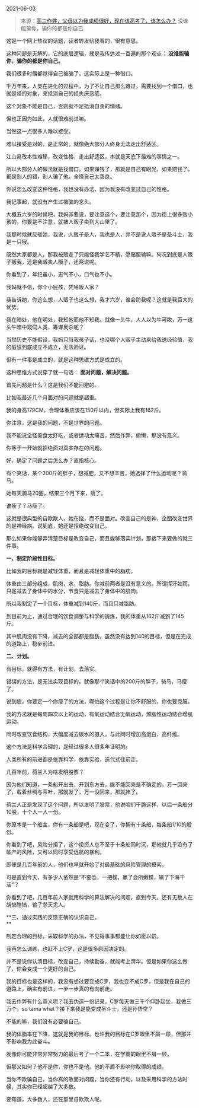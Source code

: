 2021-06-03

> 来源：[高三作弊，父母以为我成绩很好，现在该高考了，该怎么办？](http://mp.weixin.qq.com/s?__biz=MzU3NDc5Nzc0NQ==&mid=2247503894&idx=2&sn=7366f51c5a8047257afbe9ba1c957e1f&chksm=fd2e72c8ca59fbdeea8b8411a99c2e791baf986db237b2bc565704741f4ebdd6de2c94828d18&scene=27#wechat_redirect)
> 没谁能骗你，骗你的都是你自己

这是一个网上热议的话题，读者转发给我看的，很有意思。  

  

这种问题是无解的，它的底层逻辑，就是我传达过一百遍的那个观点： **没谁能骗你，骗你的都是你自己。**

  

我们很多时候都觉得自己被骗了，这实际上是一种借口。  

  

千万年来，人类在进化的过程中，为了不让自己那么难过，需要找到一个借口，也就是怪的对象，来抵消自己的损失厌恶感。  

  

这个对象不能是自己，否则就不足抵消自责的情绪。

  

但也正因为如此，人就很难前进嘛。

  

当然这一点很多人难以接受。  

  

难以接受是对的，是正常的，就像绝大部分人终身无法走出舒适区。  

  

江山易改本性难移，改变性格，走出舒适区，本就是天底下最难的事情之一。  

  

所以大部分人的做法就是找借口。如果赚钱了，那就是自己有眼光，如果赔钱了，都是别人的错，别人骗了他。全怪自己太善良。

  

你说怎么改变这种性格，我也没有办法，因为我没有改变过自己的性格。  

  

我记事起，就没有产生过被骗的念头。  

  

大概五六岁的时候吧，我妈非要说，要注意这个，要注意那个，因为街上很多贩小孩的，你要是不注意，就被人贩子卖到大山里了。

  

我那时候就反驳她，我说，人贩子是人，我也是人，并不是说人贩子是圣斗士，我是一只猴。

  

既然大家都是人，那我被贩走了只能怪我学艺不精，愿赌服输嘛。何况到底是人贩子贩我，还是我贩卖人贩子，还两说呢。

  

你看到了，年纪虽小，志气不小，口气也不小。

  

我妈就不信，你个小屁孩，凭啥贩人家？

  

我告诉她，你这么想，人贩子也这么想，我才六岁，谁会防我呢？这就是我巨大的优势。

  

我在暗处，他在明处，我知他而他不知我。就像一头牛，人人以为牛可欺，万一这头牛暗中窥伺人类，筹谋反杀呢？

  

当然历史不能假设，我妈只当我孩子话，也没哪个人贩子主动来给我送经验值，我的假设到底成立不成立，无法验证。

  

但有一件事是成立的，就是这种思维方式是成立的。  

  

这种思维方式说穿了就一句话： **面对问题，解决问题。**

  

首先问题是什么？这是我们不能回避的。  

  

比如我最近几个月面对的问题就是超重。

  

我的身高179CM，合理体重应该在150斤以内，但实际上我有162斤。  

  

你注意，这是我的问题，不是世界的问题。  

  

我不能说全怪美食太好吃，或者运动太痛苦，然后作弊，偷懒，那没有意义。

  

你等于一开始就拒绝面对真实存在的问题。

  

好，确定了问题之后怎么办？直指核心。  

  

有个笑话，某个200斤的胖子，想减肥，又不想辛苦，她选择了什么运动呢？骑马。

  

她每天骑马20圈，结果三个月下来，瘦了。

  

谁瘦了？马瘦了。

  

这就是很典型的自欺欺人，她在绕，而不是面对。改变自己的是神，企图改变世界的是神经病。说到底，她还是拒绝改变自己。  

  

那么如果你能够弄清楚目标是改变自己，而且能够落实计划，那接下来要做的就三件事。  

  

 **一、制定阶段性目标。**

  

比如我的目标就是减轻体重，而且是减轻体重中的脂肪。

  

体重由三部分组成，肌肉，水，脂肪。你减前两者是没有意义的。所谓挥汗如雨，只是减去了身体中的水分，节食只是减去了身体中的肌肉。

  

所以我制定了一个目标，体重减到140斤，而且只减脂肪。

  

到目前为止，通过合理的饮食调整与科学的锻炼，我的体重从162斤减到了145斤。

  

其中肌肉没有下降，减去的全部都是脂肪。虽然没有达到140的目标，但是在完成的道路上，稳步前进。  

  

 **二、计划。**

  

有目标，就得有方法，有计划，去落实。

  

错误的方法，是无法实现目标的。就像那个笑话中的200斤的胖子，骑马，马瘦了。

  

说到底，你要定一个你瘦了的方法，哪怕这个过程是让你不舒服的，你也要克服。

  

我的方法就是每周四次以上的运动，有氧运动结合无氧运动，燃脂性运动结合增肌运动。

  

同时改变饮食结构，大幅度减去碳水的摄入，与此同时增加高蛋白，高纤维。  

  

这个方法是科学合理的，是经过很多人很多年证明的。

  

人类所有的前进都是依靠科学，依靠实验，迭代式往前走。

  

几百年前，荷兰人为啥发明股票？  

  

因为他们知道，一条船开出去，开到东方去，能不能回来是不确定的，万一回来了，载着丝绸与茶叶，那就发了，万一没回来，那就挂了。

  

荷兰人正是发现了这个问题，所以发明了股票，他说咱们干脆这样，以后一条船分10股，十个人一人一份。  

  

你原本是一个船主，你有一条船是吧，现在变了，你拥有十条船，每条船1/10的股份。  

  

你看到了吧，风险分担了，这个投资人总不至于十条船同时沉，那他就几乎没有了破产的风险，又可以同时享受远航的暴利。  

  

即便是几百年前的人，他们也早就开始了对最基础的风险管理的摸索。

  

可是直到今天，有多少人依然是“不要怂，一把梭，赢了会所嫩模，输了下海干活”？

  

你看到了吧，几百年前人家就用科学的算法解决的问题，直到今天，还有无数人在胡搞瞎搞，输了怨天尤人。  

  

 **三、通过实践的反馈正确的认识自己。  
**

  

制定合理的目标，采取科学的办法，不见得事事都能让你如愿以偿。  

  

我再怎么训练，也赶不上C罗，这是很多原因决定的。

  

并不是说你认清目标，改变自己，持续勤奋，就能考上清华。但是如果你这么做了，你会变成一个更好的自己。

  

我的目标也是这样的，我没有想过要变成C罗，我也变不成C罗，但是我在自己的道路上，确实有前进，一步一步真的有向前走。  

  

我去作弊有什么意义呢？我去伪造一份记录，C罗每天做三千个仰卧起坐，我做三万个，so tama what？接下来我是能变成圣斗士，还是孙悟空？  

  

不能的嘛，我们没有必要骗自己。  

  

我的体脂率在下降，这就是我的目标。也许我的目标在C罗眼里不屑一顾，但那并不影响我为此奋斗。  

  

就像你可能非常非常努力的最后考了一个二本，在学霸的眼里不屑一顾。  

  

但那又如何？他不是你，你也不是他。他的不屑不影响你取得的成绩。

  

当你不欺骗自己，当你真的敢面对问题，当你还有行动，以及采用科学的方法时候，其实你已经超越了大多数。  

  

要知道，大多数人，还在那里自欺欺人呢。


